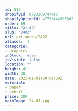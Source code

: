```yaml
---
id: 515
shopifyId: 8723269747018
shopifyOptionId: 47772444393802
order: 69
title: "24.02"
slug: "2402"
url: art-works/2402
aliases: []
categories:
- graphics
inStock: false
isVisible: false
location: ""
height: 42
width: 30
date: 2022-01-01T00:00:00Z
materials:
- paper
- pencil
price: 200
mainImage: 24.03.jpg
---
```

